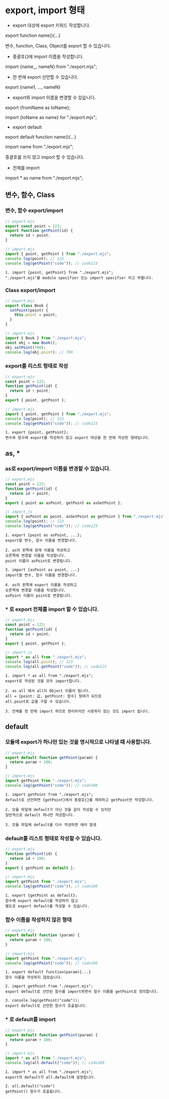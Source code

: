 # export, import 형태

- export 대상에 export 키워드 작성합니다.

export function name(){...}

변수, function, Class, Object를 export 할 수 있습니다.

- 중괄호{}에 import 이름을 작성합니다.

import {name,,, nameN} from "./export.mjs";

- 한 번에 export 선언할 수 있습니다.

export {name1, ..., nameN}

- export와 import 이름을 변경할 수 있습니다.

export {fromName as toName};

import {toName as name} for "./export.mjs";

- export default

export default function name(){...}

import name from "./export.mjs";

중괄호를 쓰지 않고 import 할 수 있습니다.

- 전체를 import

import \* as name from "./export.mjs";

## 변수, 함수, Class

### 변수, 함수 export/import

```js
// export.mjs
export const point = 123;
export function getPoint(id) {
  return id + point;
}

// import.mjs
import { point, getPoint } from "./export.mjs";
console.log(point); // 123
console.log(getPoint("code")); // code123
```

    1. import {point, getPoint} from "./export.mjs";
    "./export.mjs"를 module specifier 또는 import specifier 라고 부릅니다.

### Class export/import

```js
// export.mjs
export class Book {
  setPoint(point) {
    this.point = point;
  }
}

// import.mjs
import { Book } from "./export.mjs";
const obj = new Book();
obj.setPoint(700);
console.log(obj.point); // 700
```

### export를 리스트 형태로 작성

```js
// export.mjs
const point = 123;
function getPoint(id) {
  return id + point;
}
export { point, getPoint };

// import.mjs
import { point, getPoint } from "./export.mjs";
console.log(point); // 123
console.log(getPoint("code")); // code123
```

    1. export {point, getPoint};
    변수와 함수에 export를 작성하지 않고 export 대상을 한 번에 작성한 형태입니다.

## as, \*

### as로 export/import 이름을 변경할 수 있습니다.

```js
// export.mjs
const point = 123;
function getPoint(id) {
  return id + point;
}
export { point as asPoint, getPoint as asGetPoint };

// import.js
import { asPoint as point, asGetPoint as getPoint } from "./export.mjs";
console.log(point); // 123
console.log(getPoint("code")); // code123
```

    1. export {point as asPoint, ...};
    export할 변수, 함수 이름을 변경합니다.

    2. as의 왼쪽에 원래 이름을 작성하고
    오른쪽에 변경할 이름을 작성합니다.
    point 이름이 asPoint로 변경됩니다.

    3. import {asPoint as point, ...}
    import할 변수, 함수 이름을 변경합니다.

    4. as의 왼쪽에 export 이름을 작성하고
    오른쪽에 변경할 이름을 작성합니다.
    asPoint 이름이 point로 변경됩니다.

### \* 로 export 전체를 import 할 수 있습니다.

```js
// export.mjs
const point = 123;
function getPoint(id) {
  return id + point;
}
export { point, getPoint };

// import.js
import * as all from "./export.mjs";
console.log(all.point); // 123
console.log(all.getPoint("code")); // code123
```

    1. import * as all from "./export.mjs";
    export로 작성된 것을 모두 import합니다.

    2. as all 에서 all이 Object 이름이 됩니다.
    all = {point: 값, getPoint: 함수} 형태가 되므로
    all.point로 값을 구할 수 있습니다.

    3. 전체를 한 번에 import 하므로 편리하지만 사용하지 않는 것도 import 됩니다.

## default

### 모듈에 export가 하나만 있는 것을 명시적으로 나타낼 때 사용합니다.

```js
// export.mjs
export default function getPoint(param) {
  return param + 100;
}

// import.mjs
import getPoint from "./export.mjs";
console.log(getPoint("code")); // code100
```

    1. import getPoint from "./export.mjs";
    default로 선언하면 {getPoint}에서 중괄호{}를 제외하고 getPoint만 작성합니다.

    2. 모듈 파일에 default가 아닌 것을 같이 작성할 수 있지만
    일반적으로 default 하나만 작성합니다.

    3. 모듈 파일에 default를 다수 작성하면 에러 발생

### default를 리스트 형태로 작성할 수 있습니다.

```js
// export.mjs
function getPoint(id) {
  return id + 100;
}
export { getPoint as default };

// import.mjs
import getPoint from "./export.mjs";
console.log(getPoint("code")); // code100
```

    1. export {getPoint as default};
    함수에 export default를 작성하지 않고
    별도로 export default를 작성할 수 있습니다.

### 함수 이름을 작성하지 않은 형태

```js
// export.mjs
export default function (param) {
  return param + 100;
}

// import.mjs
import getPoint from "./export.mjs";
console.log(getPoint("code")); // code100
```

    1. export default function(param){...}
    함수 이름을 작성하지 않았습니다.

    2. import getPoint from "./export.mjs";
    export default로 선언된 함수를 import하면서 함수 이름을 getPoint로 정의합니다.

    3. console.log(getPoint("code"));
    export default로 선언한 함수가 호출됩니다.

### \* 로 default를 import

```js
// export.mjs
export default function getPoint(param) {
  return param + 100;
}

// import.mjs
import * as all from "./export.mjs";
console.log(all.default("code")); // code100
```

    1. import * as all from "./export.mjs";
    export의 default가 all.default에 설정됩니다.

    2. all.default("code")
    getPoint() 함수가 호출됩니다.
